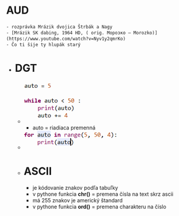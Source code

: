 # AUD
	- rozprávka Mrázik dvojica Štrbák a Nagy
	- [Mrázik SK dabing, 1964 HD, ( orig. Морозко – Morozko)](https://www.youtube.com/watch?v=Nyv1y2qmrKo)
	- Čo ti šije ty hlupák starý
- # DGT
	- ![image.png](../assets/image_1733129698305_0.png)
		- auto = riadiaca premenná
	- ![image.png](../assets/image_1733129815486_0.png)
	- # ASCII
		- je kódovanie znakov podľa tabuľky
		- v pythone funkcia **chr()** = premena čísla na text skrz ascii
		- má 255 znakov je americký štandard
		- v pythone funkcia **ord()** = premena charakteru na číslo